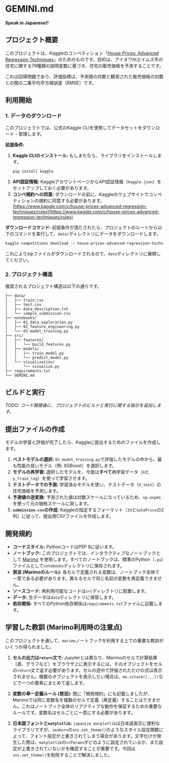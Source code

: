 # GEMINI.md

**Speak in Japanese!!**

## プロジェクト概要

このプロジェクトは、Kaggleのコンペティション「[House Prices: Advanced Regression Techniques](https://www.kaggle.com/c/house-prices-advanced-regression-techniques)」のためのものです。目的は、アイオワ州エイムズ市の住宅に関する79種類の説明変数に基づき、住宅の販売価格を予測することです。

これは回帰問題であり、評価指標は、予測値の対数と観測された販売価格の対数との間の二乗平均平方根誤差（RMSE）です。

## 利用開始

### 1. データのダウンロード

このプロジェクトでは、公式のKaggle CLIを使用してデータセットをダウンロード・管理します。

**前提条件:**
1.  **Kaggle CLIのインストール:** もしまだなら、ライブラリをインストールします。
    ```bash
    pip install kaggle
    ```
2.  **API認証情報:** KaggleアカウントページからAPI認証情報（`kaggle.json`）をセットアップしておく必要があります。
3.  **コンペ規約への同意:** ダウンロードの前に、Kaggleのウェブサイトでコンペティションの規約に同意する必要があります。
    [https://www.kaggle.com/c/house-prices-advanced-regression-techniques/rules](https://www.kaggle.com/c/house-prices-advanced-regression-techniques/rules)

**ダウンロードコマンド:**
前提条件が満たされたら、プロジェクトのルートから以下のコマンドを実行して、`data/`ディレクトリにデータをダウンロードします。
```bash
kaggle competitions download -c house-prices-advanced-regression-techniques -p data
```
これによりzipファイルがダウンロードされるので、`data`ディレクトリに展開してください。

### 2. プロジェクト構造

推奨されるプロジェクト構造は以下の通りです。

```
├── data/
│   ├── train.csv
│   ├── test.csv
│   ├── data_description.txt
│   └── sample_submission.csv
├── notebooks/
│   ├── 01_data_exploration.py
│   ├── 02_feature_engineering.py
│   └── 03_model_training.py
├── src/
│   ├── features/
│   │   └── build_features.py
│   ├── models/
│   │   ├── train_model.py
│   │   └── predict_model.py
│   └── visualization/
│       └── visualize.py
├── requirements.txt
└── GEMINI.md
```

## ビルドと実行

*TODO: コード開発後に、プロジェクトのビルドと実行に関する指示を追加します。*

## 提出ファイルの作成

モデルの学習と評価が完了したら、Kaggleに提出するためのファイルを作成します。

1.  **ベストモデルの選択:** `03_model_training.py`で評価したモデルの中から、最も性能の良いモデル（例: XGBoost）を選択します。
2.  **モデルの再学習:** 選択したモデルを、今度は**すべての**学習データ（`X`と`y_train_log`）を使って学習させます。
3.  **テストデータでの予測:** 学習済みモデルを使い、テストデータ（`X_test`）の住宅価格を予測します。
4.  **予測値の逆変換:** 予測された値は対数スケールになっているため、`np.expm1`を使って元の価格スケールに戻します。
5.  **`submission.csv`の作成:** Kaggleの指定するフォーマット（`Id`と`SalePrice`の2列）に従って、提出用CSVファイルを作成します。

## 開発規約

*   **コードスタイル:** PythonコードはPEP 8に従います。
*   **ノートブック:** このプロジェクトでは、インタラクティブなノートブックとして [Marimo](https://marimo.io/) を使用します。すべてのノートブックは、標準のPython（`.py`）ファイルとして`notebooks`ディレクトリに保存されます。
*   **禁忌 (Marimoのルール):** 各セルで定義される変数は、ノートブック全体で一意である必要があります。異なるセルで同じ名前の変数を再定義できません。
*   **ソースコード:** 再利用可能なコードは`src`ディレクトリに配置します。
*   **データ:** 生データは`data`ディレクトリに保管します。
*   **依存関係:** すべてのPython依存関係は`requirements.txt`ファイルに記載します。

## 学習した教訓 (Marimo利用時の注意点)

このプロジェクトを通して、`marimo`ノートブックを利用する上での重要な教訓がいくつか得られました。

1.  **セルの出力は`return`文で:**
    Jupyterとは異なり、Marimoのセルで計算結果（表、グラフなど）をブラウザ上に表示するには、そのオブジェクトをセルの`return`文で返す必要があります。セルの途中で評価されただけの式は表示されません。複数のオブジェクトを表示したい場合は、`mo.vstack([...])`などで一つの要素にまとめて返します。

2.  **変数の単一定義ルール (禁忌):**
    既に「開発規約」にも記載しましたが、Marimoでは同じ変数名を複数のセルで定義（再定義）することはできません。これはノートブック全体のリアクティブな動作を保証するための重要なルールです。変数名はセルごとに一意にする必要があります。

3.  **日本語フォントと`matplotlib`:**
    `japanize_matplotlib`は日本語表示に便利なライブラリですが、`seaborn`の`sns.set_theme()`のようなスタイル設定関数によって、フォント設定が上書きされてしまう場合があります。文字化けが発生した際は、`matplotlib`の`rcParams`がどのように設定されているか、また設定が上書きされていないかを確認することが重要です。今回は`sns.set_theme()`を削除することで解決しました。
